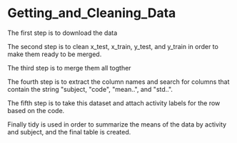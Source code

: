 # Getting_and_Cleaning_Data

The first step is to download the data

The second step is to clean x_test, x_train, y_test, and y_train in order to make them ready to be merged.

The third step is to merge them all togther

The fourth step is to extract the column names and search for columns that contain the string "subject, "code", "mean..", and "std..".

The fifth step is to take this dataset and attach activity labels for the row based on the code.

Finally tidy is used in order to summarize the means of the data by activity and subject, and the final table is created.
